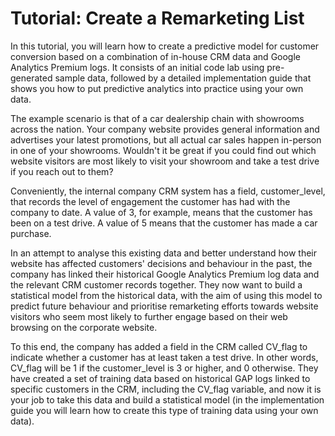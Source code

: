 <h1>Tutorial: Create a Remarketing List </h1>
<p>In this tutorial, you will learn how to create a predictive model for customer conversion based on a combination of in-house CRM data and Google Analytics Premium logs. It consists of an initial code lab using pre-generated sample data, followed by a detailed implementation guide that shows you how to put predictive analytics into practice using your own data.</p>

<p>The example scenario is that of a car dealership chain with showrooms across the nation. Your company website provides general information and advertises your latest promotions, but all actual car sales happen in-person in one of your showrooms. Wouldn't it be great if you could find out which website visitors are most likely to visit your showroom and take a test drive if you reach out to them?

Conveniently, the internal company CRM system has a field, customer_level, that records the level of engagement the customer has had with the company to date. A value of 3, for example, means that the customer has been on a test drive. A value of 5 means that the customer has made a car purchase.

In an attempt to analyse this existing data and better understand how their website has affected customers' decisions and behaviour in the past, the company has linked their historical Google Analytics Premium log data and the relevant CRM customer records together. They now want to build a statistical model from the historical data, with the aim of using this model to predict future behaviour and prioritise remarketing efforts towards website visitors who seem most likely to further engage based on their web browsing on the corporate website.

To this end, the company has added a field in the CRM called CV_flag to indicate whether a customer has at least taken a test drive. In other words, CV_flag will be 1 if the customer_level is 3 or higher, and 0 otherwise. They have created a set of training data based on historical GAP logs linked to specific customers in the CRM, including the CV_flag variable, and now it is your job to take this data and build a statistical model (in the implementation guide you will learn how to create this type of training data using your own data).</p>
